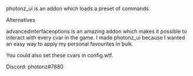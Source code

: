 photonz_ui is an addon which loads a preset of commands

Alternatives

advancedinterfaceoptions is an amazing addon which makes it possible to interact with every cvar in the game. I made photonz_ui because I wanted an easy way to apply my personal favourites in bulk.

You could also set these cvars in config.wtf.

Discord: photonz#7880
